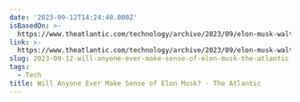 ```yaml
---
date: '2023-09-12T14:24:40.000Z'
isBasedOn: >-
  https://www.theatlantic.com/technology/archive/2023/09/elon-musk-walter-isaacson-biography/675277/
link: >-
  https://www.theatlantic.com/technology/archive/2023/09/elon-musk-walter-isaacson-biography/675277/
slug: 2023-09-12-will-anyone-ever-make-sense-of-elon-musk-the-atlantic
tags:
  - Tech
title: Will Anyone Ever Make Sense of Elon Musk? - The Atlantic
---
```


